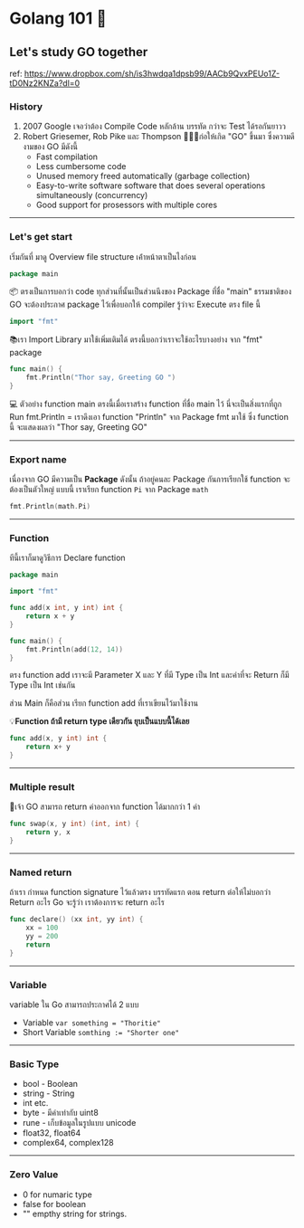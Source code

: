 # Golang 101 🐹
##  Let's study GO together 

ref: https://www.dropbox.com/sh/is3hwdqa1dpsb99/AACb9QvxPEUo1Z-tD0Nz2KNZa?dl=0

### History 
1. 2007 Google เจอว่าต้อง Compile Code หลักล้าน บรรทัด กว่าจะ Test ได้รอกันยาวว
2. Robert Griesemer, Rob Pike และ Thompson 🧑🏻‍💻ก่อให้เกิด "GO" ขึ้นมา ซึ่งความดีงามของ GO มีดังนี้
    - Fast compilation
    - Less cumbersome code
    - Unused memory freed automatically (garbage collection)
    - Easy-to-write software software that does several operations simultaneously (concurrency)
    - Good support for prosessors with multiple cores


---- 

### Let's get start
เริ่มกันที่ มาดู Overview file structure เค้่าหน้าตาเป็นไงก่อน

```go
package main
```
📦 ตรงเป็นการบอกว่า code ทุกส่วนที่นั้นเป็นส่วนนึงของ Package ที่ชื่อ "main"
ธรรมชาติของ GO จะต้องประกาศ package ไว้เพื่อบอกให้ compiler รู้ว่าจะ Execute ตรง file นี้


```go
import "fmt"
```
📚เรา Import Library มาใช้เพิ่มเติมได้ ตรงนี้บอกว่าเราจะใช้อะไรบางอย่าง จาก "fmt" package

```go
func main() {
    fmt.Println("Thor say, Greeting GO ")
}
```
💻 ตัวอย่าง function main ตรงนี้เมื่อเราสร้าง function ที่ชื่อ main ไว้ นี่จะเป็นสิ่งแรกที่ถูก Run
fmt.Println = เราดึงเอา function "Println" จาก Package fmt มาใช้
ซึ่ง function นี้ จะแสดงผลว่า "Thor say, Greeting GO"

----

### Export name
เนื่องจาก GO มีความเป็น **Package** ดังนั้น ถ้าอยู่คนละ Package กันการเรียกใช้ function จะต้องเป็นตัวใหญ่
แบบนี้ เราเรียก function `Pi` จาก Package `math`
```go
fmt.Println(math.Pi)
```

--- 

### Function
ทีนี้เราก็มาดูวิธีการ Declare function

```go
package main

import "fmt"

func add(x int, y int) int {
    return x + y
}

func main() {
    fmt.Println(add(12, 14))
}
```

ตรง function add เราจะมี Parameter X และ Y ที่มี Type เป็น Int และค่าที่จะ Return ก็มี Type เป็น Int เช่นกัน

ส่วน Main ก็คือส่วน เรียก function add ที่เราเขียนไว้มาใช้งาน


💡**Function ถ้ามี return type เดียวกัน ยุบเป็นแบบนี้ได้เลย**

```go
func add(x, y int) int {
    return x+ y
}
```

---

### Multiple result

👫เจ้า GO สามารถ return ค่าออกจาก function ได้มากกว่า 1 ค่า

```go
func swap(x, y int) (int, int) {
	return y, x
}
```

--- 

### Named return
ถ้าเรา กำหนด function signature ไว้แล้วตรง บรรทัดแรก ตอน return ต่อให้ไม่บอกว่า Return อะไร Go จะรู้ว่า เราต้องการจะ return อะไร

```go
func declare() (xx int, yy int) {
	xx = 100
	yy = 200
	return
}
```


---

### Variable
variable ใน Go สามารถประกาศได้ 2 แบบ
- Variable `var something = "Thoritie"`
- Short Variable `somthing := "Shorter one"`

---

### Basic Type

* bool - Boolean
* string - String
* int etc.
* byte - มีค่าเท่ากับ uint8
* rune - เก็บข้อมูลในรูปแบบ unicode
* float32, float64
* complex64, complex128

---
### Zero Value
* 0 for numaric type
* false for boolean
* "" empthy string for strings.